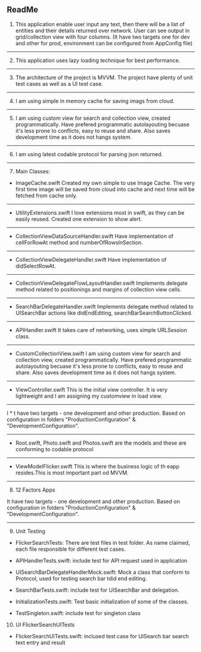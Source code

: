 ## ReadMe

1. This application enable user input any text, then there will be a list of entities and their details returned over network. User can see output in grid/collection view with four columns. (It have two targets one for dev and other for prod, environment can be configured from AppConfig file)

----
2. This application uses lazy loading technique for best performance.

---

3. The architecture of the project is MVVM.
The project have plenty of unit test cases as well as a UI test case.

---

4. I am using simple in memory cache for saving imags from cloud.

---
5. I am using custom view for search and collection view, created programmatically. Have prefered programmatic autolayouting becuase it's less prone to conflicts, easy to reuse and share. Also saves development time as it does not hangs system.

---

6. I am using latest codable protocol for parsing json returned.

---
7. Main Classes:

  * ImageCache.swift
Created my own simple to use Image Cache. The very first time image will be saved from cloud into cache and next time will be fetched from cache only.

---

  * UtilityExtensions.swift
I love extensions most in swift, as they can be easily reused. Created one extension to show alert.

---

  * CollectionViewDataSourceHandler.swift
Have implementation of cellForRowAt method and numberOfRowsInSection.

---

  * CollectionViewDelegateHandler.swift
Have implementation of didSelectRowAt.

---

  * CollectionViewDelegateFlowLayoutHandler.swift
Implements delegate method related to positionings and margins of collection view cells.

---

  * SearchBarDelegateHandler.swift
Implements delegate method related to UISearchBar actions like didEndEditing, searchBarSearchButtonClicked.

---

  * APIHandler.swift
It takes care of networking, uses simple URLSession class.

---

  * CustomCollectionView.swift
I am using custom view for search and collection view, created programmatically. Have prefered programmatic autolayouting becuase it's less prone to conflicts, easy to reuse and share. Also saves development time as it does not hangs system.

---

  * ViewController.swift
This is the initial view controller. It is very lightweight and I am assigning my customview in load view.

---

I  * t have two targets - one development and other production. Based on configuration in folders "ProductionConfiguration" & "DevelopmentConfiguration".

---

  * Root.swift, Photo.swift and Photos.swift are the models and these are conforming to codable protocol

---

  * ViewModelFlicker.swift
This is where the business logic of th eapp resides.This is most important part od MVVM.

---
8. 12 Factors Apps

It have two targets - one development and other production. Based on configuration in folders "ProductionConfiguration" & "DevelopmentConfiguration".

---

9. Unit Testing

  * FlickerSearchTests: There are test files in test folder. As name claimed, each file responsible for different test cases.

  * APIHandlerTests.swift: include test for API request used in application

  * UISearchBarDelegateHandlerMock.swift: Mock a class that conform to Protocol, used for testing search bar tdid end editing.

  * SearchBarTests.swift: include test for UISearchBar and delegation.

  * InitializationTests.swift: Test basic initialization of some of the classes.

  * TestSingleton.swift: include test for singleton class


10. UI FlickerSearchUITests

  * FlickerSearchUITests.swift: inclused test case for UISearch bar search text entry and result
